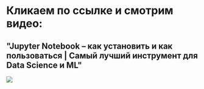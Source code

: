 # Кликаем по ссылке и смотрим видео:

## "Jupyter Notebook – как установить и как пользоваться | Самый лучший инструмент для Data Science и ML"

[![](https://i.ytimg.com/an_webp/bfCfBuIhlB8/mqdefault_6s.webp?du=3000&sqp=CM73nJ8G&rs=AOn4CLA91Z6ZP8KuVy--F78KZiH9Od2UcA)](https://youtu.be/bfCfBuIhlB8)
